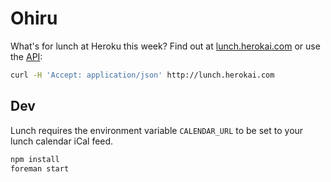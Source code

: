 # Ohiru

What's for lunch at Heroku this week? Find out at
[lunch.herokai.com](http://lunch.herokai.com) or use the
[API](http://lunch.herokai.com/lunches.json):

```sh
curl -H 'Accept: application/json' http://lunch.herokai.com
```

## Dev

Lunch requires the environment variable `CALENDAR_URL` to be set to your lunch
calendar iCal feed.

```sh
npm install
foreman start
```
